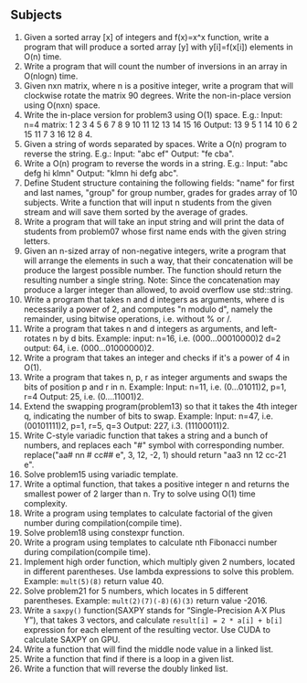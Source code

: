 ## Subjects

1. Given a sorted array [x] of integers and f(x)=x^x function, write a program that will produce a sorted array [y] with y[i]=f(x[i]) elements in O(n) time.
2. Write a program that will count the number of inversions in an array in O(nlogn) time.
3. Given nxn matrix, where n is a positive integer, write a program that will clockwise rotate the matrix 90 degrees. Write the non-in-place version using O(nxn) space.
4. Write the in-place version for problem3 using O(1) space. E.g.: Input: n=4 matrix: 1 2 3 4 5 6 7 8 9 10 11 12 13 14 15 16 Output: 13 9 5 1 14 10 6 2 15 11 7 3 16 12 8 4.
5. Given a string of words separated by spaces. Write a O(n) program to reverse the string. E.g.: Input: "abc ef" Output: "fe cba".
6. Write a O(n) program to reverse the words in a string. E.g.: Input: "abc defg hi klmn" Output: "klmn hi defg abc".
7. Define Student structure containing the following fields: "name" for first and last names, "group" for group number, grades for grades array of 10 subjects. Write a function that will input n students from the given stream and will save them sorted by the average of grades.
8. Write a program that will take an input string and will print the data of students from problem07 whose first name ends with the given string letters.
9. Given an n-sized array of non-negative integers, write a program that will arrange the elements in such a way, that their concatenation will be produce the largest possible number. The function should return the resulting number a single string. Note: Since the concatenation may produce a larger integer than allowed, to avoid overflow use std::string.
10. Write a program that takes n and d integers as arguments, where d is necessarily a power of 2, and computes "n modulo d", namely the remainder, using bitwise operations, i.e. without % or /.
11. Write a program that takes n and d integers as arguments, and left-rotates n by d bits. Example: input: n=16, i.e. (000...00010000)2 d=2 output: 64, i.e. (000...01000000)2.
12. Write a program that takes an integer and checks if it's a power of 4 in O(1).
13. Write a program that takes n, p, r as integer arguments and swaps the bits of position p and r in n. Example: Input: n=11, i.e. (0...01011)2, p=1, r=4 Output: 25, i.e. (0....11001)2.
14. Extend the swapping program(problem13) so that it takes the 4th integer q, indicating the number of bits to swap. Example: Input: n=47, i.e. (00101111)2, p=1, r=5, q=3 Output: 227, i.3. (11100011)2.
15. Write C-style variadic function that takes a string and a bunch of numbers, and replaces each "#" symbol with corresponding number. replace("aa# nn # cc## e", 3, 12, -2, 1) should return "aa3 nn 12 cc-21 e".
16. Solve problem15 using variadic template.
17. Write a optimal function, that takes a positive integer n and returns the smallest power of 2 larger than n. Try to solve using O(1) time complexity.
18. Write a program using templates to calculate factorial of the given number during compilation(compile time).
19. Solve problem18 using constexpr function.
20. Write a program using templates to calculate nth Fibonacci number during compilation(compile time).
21. Implement high order function, which multiply given 2 numbers, located in different parentheses. Use lambda expressions to solve this problem. Example: <code>mult(5)(8)</code> return value 40.
22. Solve problem21 for 5 numbers, which locates in 5 different parentheses. Example: <code>mult(2)(7)(-8)(6)(3)</code> return value -2016.
23. Write a <code>saxpy()</code> function(SAXPY stands for “Single-Precision A·X Plus Y”), that takes 3 vectors, and calculate <code>result[i] = 2 * a[i] + b[i]</code> expression for each element of the resulting vector. Use CUDA to calculate SAXPY on GPU.
24. Write a function that will find the middle node value in a linked list.
25. Write a function that find if there is a loop in a given list.
26. Write a function that will reverse the doubly linked list.
